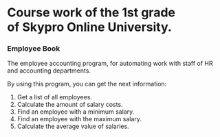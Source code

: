 <h1><b>Course work of the 1st grade <br> of Skypro Online University.</b></h1>
<h3>Employee Book</h3>

The employee accounting program, for automating work with staff of HR and accounting departments.

By using this program, you can get the next information:

1. Get a list of all employees.
2. Calculate the amount of salary costs.
3. Find an employee with a minimum salary.
4. Find an employee with the maximum salary.
5. Calculate the average value of salaries.
